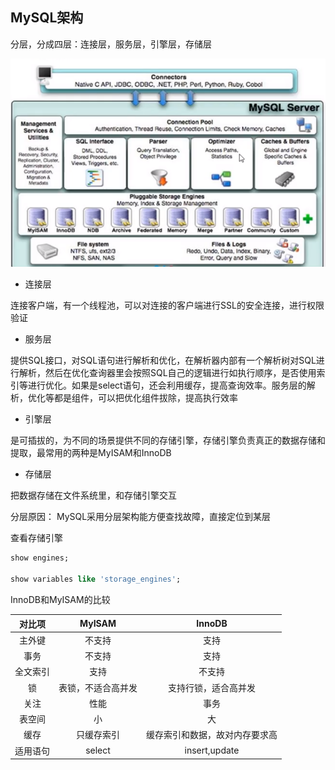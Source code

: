 ## MySQL架构

分层，分成四层：连接层，服务层，引擎层，存储层

![](https://github.com/f-zhuo/MySQL/raw/master/pictures/MySQL.png)

- 连接层

连接客户端，有一个线程池，可以对连接的客户端进行SSL的安全连接，进行权限验证

- 服务层

提供SQL接口，对SQL语句进行解析和优化，在解析器内部有一个解析树对SQL进行解析，然后在优化查询器里会按照SQL自己的逻辑进行如执行顺序，是否使用索引等进行优化。如果是select语句，还会利用缓存，提高查询效率。服务层的解析，优化等都是组件，可以把优化组件拔除，提高执行效率

- 引擎层

是可插拔的，为不同的场景提供不同的存储引擎，存储引擎负责真正的数据存储和提取，最常用的两种是MyISAM和InnoDB

- 存储层

把数据存储在文件系统里，和存储引擎交互


分层原因：
MySQL采用分层架构能方便查找故障，直接定位到某层

查看存储引擎

```sql
show engines;

show variables like 'storage_engines';
```

InnoDB和MyISAM的比较

|  对比项  |       MyISAM       |             InnoDB             |
| :------: | :----------------: | :----------------------------: |
|  主外键  |       不支持       |              支持              |
|   事务   |       不支持       |              支持              |
| 全文索引 |        支持        |             不支持             |
|    锁    | 表锁，不适合高并发 |      支持行锁，适合高并发      |
|   关注   |        性能        |              事务              |
|  表空间  |         小         |               大               |
|   缓存   |     只缓存索引     | 缓存索引和数据，故对内存要求高 |
| 适用语句 |       select       |         insert,update          |
